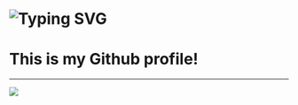 <h1 align="left">
    <img src="https://readme-typing-svg.herokuapp.com?font=Pixelify+Sans&pause=1000&size=35&color=555555&width=435&lines=Hi+There!+👋;I'm+Sunshine🌞!;A+cp-er!" alt="Typing SVG" /></a>
</h1>

# This is my Github profile!   

---

[![](https://visitcount.itsvg.in/api?id=qnhat2004&label=Profile%20Views&color=3&icon=5&pretty=true)](https://visitcount.itsvg.in)







